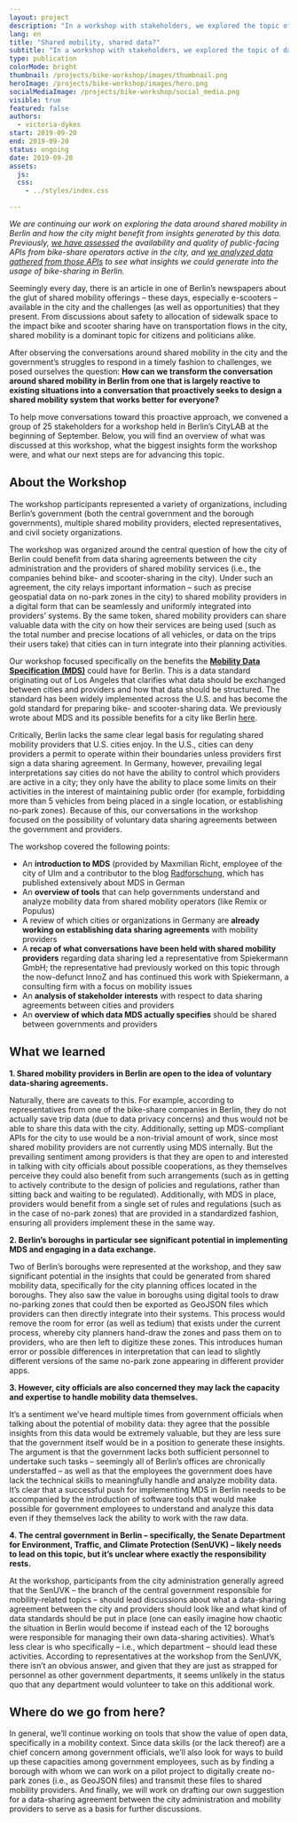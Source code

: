 ```yaml
---
layout: project
description: "In a workshop with stakeholders, we explored the topic of data-sharing agreements between shared mobility providers and the city."
lang: en
title: "Shared mobility, shared data?"
subtitle: "In a workshop with stakeholders, we explored the topic of data-sharing agreements between shared mobility providers and the city"
type: publication
colorMode: bright
thumbnail: /projects/bike-workshop/images/thumbnail.png
heroImage: /projects/bike-workshop/images/hero.png
socialMediaImage: /projects/bike-workshop/social_media.png
visible: true
featured: false
authors:
  - victoria-dykes
start: 2019-09-20
end: 2019-09-20
status: ongoing
date: 2019-09-20
assets:
  js:
  css:
    - ../styles/index.css

---
```

*We are continuing our work on exploring the data around shared mobility in Berlin and how the city might benefit from insights generated by this data. Previously, <a href="https://lab.technologiestiftung-berlin.de/projects/bike-sharing/en/" target="blank">we have assessed</a> the availability and quality of public-facing APIs from bike-share operators active in the city, and <a href="https://lab.technologiestiftung-berlin.de/projects/bike-analysis/en/" target="blank">we analyzed data gathered from those APIs</a> to see what insights we could generate into the usage of bike-sharing in Berlin.* 

Seemingly every day, there is an article in one of Berlin’s newspapers about the glut of shared mobility offerings – these days, especially e-scooters – available in the city and the challenges (as well as opportunities) that they present. From discussions about safety to allocation of sidewalk space to the impact bike and scooter sharing have on transportation flows in the city, shared mobility is a dominant topic for citizens and politicians alike. 

After observing the conversations around shared mobility in the city and the government’s struggles to respond in a timely fashion to challenges, we posed ourselves the question: **How can we transform the conversation around shared mobility in Berlin from one that is largely reactive to existing situations into a conversation that proactively seeks to design a shared mobility system that works better for everyone?**

To help move conversations toward this proactive approach, we convened a group of 25 stakeholders for a workshop held in Berlin’s CityLAB at the beginning of September. Below, you will find an overview of what was discussed at this workshop, what the biggest insights form the workshop were, and what our next steps are for advancing this topic. 

## About the Workshop

The workshop participants represented a variety of organizations, including Berlin’s government (both the central government and the borough governments), multiple shared mobility providers, elected representatives, and civil society organizations.

The workshop was organized around the central question of how the city of Berlin could benefit from data sharing agreements between the city administration and the providers of shared mobility services (i.e., the companies behind bike- and scooter-sharing in the city). Under such an agreement, the city relays important information – such as precise geospatial data on no-park zones in the city) to shared mobility providers in a digital form that can be seamlessly and uniformly integrated into providers’ systems. By the same token, shared mobility providers can share valuable data with the city on how their services are being used (such as the total number and precise locations of all vehicles, or data on the trips their users take) that cities can in turn integrate into their planning activities. 

Our workshop focused specifically on the benefits the **<a href="https://github.com/CityOfLosAngeles/mobility-data-specification" target="blank">Mobility Data Specification (MDS)</a>** could have for Berlin. This is a data standard originating out of Los Angeles that clarifies what data should be exchanged between cities and providers and how that data should be structured. The standard has been widely implemented across the U.S. and has become the gold standard for preparing bike- and scooter-sharing data. We previously wrote about MDS and its possible benefits for a city like Berlin <a href="https://lab.technologiestiftung-berlin.de/projects/bike-sharing/en/" target="blank">here</a>.

Critically, Berlin lacks the same clear legal basis for regulating shared mobility providers that U.S. cities enjoy. In the U.S., cities can deny providers a permit to operate within their boundaries unless providers first sign a data sharing agreement. In Germany, however, prevailing legal interpretations say cities do not have the ability to control which providers are active in a city; they only have the ability to place some limits on their activities in the interest of maintaining public order (for example, forbidding more than 5 vehicles from being placed in a single location, or establishing no-park zones). Because of this, our conversations in the workshop focused on the possibility of voluntary data sharing agreements between the government and providers.

The workshop covered the following points:
* An **introduction to MDS** (provided by Maxmilian Richt, employee of the city of Ulm and a contributor to the blog <a href="https://radforschung.org/" target="blank">Radforschung</a>, which has published extensively about MDS in German
* An **overview of tools** that can help governments understand and analyze mobility data from shared mobility operators (like Remix or Populus)
* A review of which cities or organizations in Germany are **already working on establishing data sharing agreements** with mobility providers  
* A **recap of what conversations have been held with shared mobility providers** regarding data sharing led a representative from Spiekermann GmbH; the representative had previously worked on this topic through the now-defunct InnoZ and has continued this work with Spiekermann, a consulting firm with a focus on mobility issues
* An **analysis of stakeholder interests** with respect to data sharing agreements between cities and providers
* An **overview of which data MDS actually specifies** should be shared between governments and providers

## What we learned

**1.	Shared mobility providers in Berlin are open to the idea of voluntary data-sharing agreements.**

Naturally, there are caveats to this. For example, according to representatives from one of the bike-share companies in Berlin, they do not actually save trip data (due to data privacy concerns) and thus would not be able to share this data with the city. Additionally, setting up MDS-compliant APIs for the city to use would be a non-trivial amount of work, since most shared mobility providers are not currently using MDS internally. But the prevailing sentiment among providers is that they are open to and interested in talking with city officials about possible cooperations, as they themselves perceive they could also benefit from such arrangements (such as in getting to actively contribute to the design of policies and regulations, rather than sitting back and waiting to be regulated). Additionally, with MDS in place, providers would benefit from a single set of rules and regulations (such as in the case of no-park zones) that are provided in a standardized fashion, ensuring all providers implement these in the same way. 

**2.	Berlin’s boroughs in particular see significant potential in implementing MDS and engaging in a data exchange.**

Two of Berlin’s boroughs were represented at the workshop, and they saw significant potential in the insights that could be generated from shared mobility data, specifically for the city planning offices located in the boroughs. They also saw the value in boroughs using digital tools to draw no-parking zones that could then be exported as GeoJSON files which providers can then directly integrate into their systems. This process would remove the room for error (as well as tedium) that exists under the current process, whereby city planners hand-draw the zones and pass them on to providers, who are then left to digitize these zones. This introduces human error or possible differences in interpretation that can lead to slightly different versions of the same no-park zone appearing in different provider apps. 

**3.	However, city officials are also concerned they may lack the capacity and expertise to handle mobility data themselves.**

It’s a sentiment we’ve heard multiple times from government officials when talking about the potential of mobility data: they agree that the possible insights from this data would be extremely valuable, but they are less sure that the government itself would be in a position to generate these insights. The argument is that the government lacks both sufficient personnel to undertake such tasks – seemingly all of Berlin’s offices are chronically understaffed – as well as that the employees the government does have lack the technical skills to meaningfully handle and analyze mobility data. It’s clear that a successful push for implementing MDS in Berlin needs to be accompanied by the introduction of software tools that would make possible for government employees to understand and analyze this data even if they themselves lack the ability to work with the raw data. 

**4.	The central government in Berlin – specifically, the Senate Department for Environment, Traffic, and Climate Protection (SenUVK) – likely needs to lead on this topic, but it’s unclear where exactly the responsibility rests.**

At the workshop, participants from the city administration generally agreed that the SenUVK – the branch of the central government responsible for mobility-related topics – should lead discussions about what a data-sharing agreement between the city and providers should look like and what kind of data standards should be put in place (one can easily imagine how chaotic the situation in Berlin would become if instead each of the 12 boroughs were responsible for managing their own data-sharing activities). What’s less clear is who specifically – i.e., which department – should lead these activities. According to representatives at the workshop from the SenUVK, there isn’t an obvious answer, and given that they are just as strapped for personnel as other government departments, it seems unlikely in the status quo that any department would volunteer to take on this additional work.  

## Where do we go from here?

In general, we’ll continue working on tools that show the value of open data, specifically in a mobility context. Since data skills (or the lack thereof) are a chief concern among government officials, we’ll also look for ways to build up these capacities among government employees, such as by finding a borough with whom we can work on a pilot project to digitally create no-park zones (i.e., as GeoJSON files) and transmit these files to shared mobility providers. And finally, we will work on drafting our own suggestion for a data-sharing agreement between the city administration and mobility providers to serve as a basis for further discussions. 




